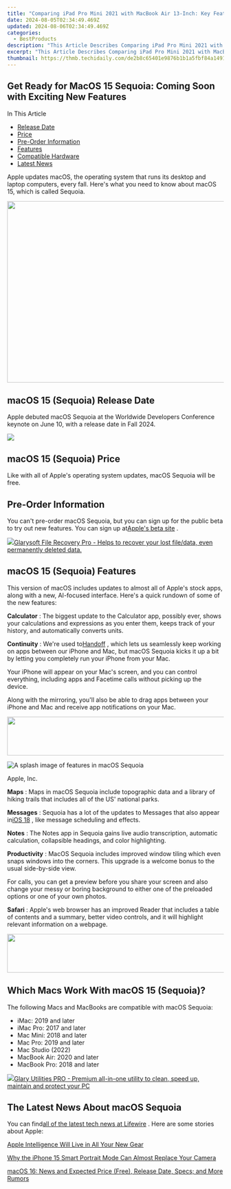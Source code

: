 ```yaml
---
title: "Comparing iPad Pro Mini 2021 with MacBook Air 13-Inch: Key Features & Performance"
date: 2024-08-05T02:34:49.469Z
updated: 2024-08-06T02:34:49.469Z
categories:
  - BestProducts
description: "This Article Describes Comparing iPad Pro Mini 2021 with MacBook Air 13-Inch: Key Features & Performance"
excerpt: "This Article Describes Comparing iPad Pro Mini 2021 with MacBook Air 13-Inch: Key Features & Performance"
thumbnail: https://thmb.techidaily.com/de2b8c65401e9876b1b1a5fbf84a14916f9f22a18062d51200fd6852f871f665.jpg
---
```


## Get Ready for MacOS 15 Sequoia: Coming Soon with Exciting New Features

 In This Article

* [Release Date](https://www.lifewire.com/#toc-macos-15-sequoia-release-date)
* [Price](https://www.lifewire.com/#toc-macos-15-sequoia-price)
* [Pre-Order Information](https://www.lifewire.com/#toc-pre-order-information)
* [Features](https://www.lifewire.com/#toc-macos-15-sequoia-features)
* [Compatible Hardware](https://www.lifewire.com/#toc-which-macs-work-with-macos-15-sequoia)
* [Latest News](https://www.lifewire.com/#toc-the-latest-news-about-macos-sequoia)

 Apple updates macOS, the operating system that runs its desktop and laptop computers, every fall. Here's what you need to know about macOS 15, which is called Sequoia.

<!-- affiliate ads begin -->
<a href="https://parisrhonecom.sjv.io/c/5597632/1896607/21553" target="_top" id="1896607"><img src="//a.impactradius-go.com/display-ad/21553-1896607" border="0" alt="" width="750" height="422"/></a><img height="0" width="0" src="https://imp.pxf.io/i/5597632/1896607/21553" style="position:absolute;visibility:hidden;" border="0" />
<!-- affiliate ads end -->
## macOS 15 (Sequoia) Release Date

 Apple debuted macOS Sequoia at the Worldwide Developers Conference keynote on June 10, with a release date in Fall 2024.

<!-- affiliate ads begin -->
<a href="https://shop.manycam.com/order/checkout.php?PRODS=17728032&QTY=1&AFFILIATE=108875&CART=1"><img src="https://secure.avangate.com/images/merchant/8230bea7d54bcdf99cdfe85cb07313d5/mcaffbanner920x120.png" border="0"></a>
<!-- affiliate ads end -->
## macOS 15 (Sequoia) Price

 Like with all of Apple's operating system updates, macOS Sequoia will be free.

## Pre-Order Information

 You can't pre-order macOS Sequoia, but you can sign up for the public beta to try out new features. You can sign up at[Apple's beta site](https://beta.apple.com) .

<!-- affiliate ads begin -->
<a href="https://order.glarysoft.com/order/checkout.php?PRODS=35408920&QTY=1&AFFILIATE=108875&CART=1"><img src="https://secure.avangate.com/images/merchant/6734fa703f6633ab896eecbdfad8953a/products/FR-200-1.png" border="0">Glarysoft File Recovery Pro - Helps to recover your lost file/data, even permanently deleted data. </a>
<!-- affiliate ads end -->
## macOS 15 (Sequoia) Features

 This version of macOS includes updates to almost all of Apple's stock apps, along with a new, AI-focused interface. Here's a quick rundown of some of the new features:

**Calculator** : The biggest update to the Calculator app, possibly ever, shows your calculations and expressions as you enter them, keeps track of your history, and automatically converts units.

**Continuity** : We're used to[Handoff](https://www.lifewire.com/everything-you-need-to-know-about-handoff-4079966) , which lets us seamlessly keep working on apps between our iPhone and Mac, but macOS Sequoia kicks it up a bit by letting you completely run your iPhone from your Mac.

 Your iPhone will appear on your Mac's screen, and you can control everything, including apps and Facetime calls without picking up the device.

 Along with the mirroring, you'll also be able to drag apps between your iPhone and Mac and receive app notifications on your Mac.

<!-- affiliate ads begin -->
<a href="https://laganoo.pxf.io/c/5597632/1657399/16446" target="_top" id="1657399"><img src="//a.impactradius-go.com/display-ad/16446-1657399" border="0" alt="" width="728" height="90"/></a><img height="0" width="0" src="https://imp.pxf.io/i/5597632/1657399/16446" style="position:absolute;visibility:hidden;" border="0" />
<!-- affiliate ads end -->
![A splash image of features in macOS Sequoia](https://www.lifewire.com/thmb/ONAPv3Ngn4fkhdD98YdmH20NSjw=/960x0/filters:no_upscale():max_bytes(150000):strip_icc():format(webp)/macOSSequoiafeaturessplash-d3561c06521a496a9157728b767d7050.jpg)

Apple, Inc.

**Maps** : Maps in macOS Sequoia include topographic data and a library of hiking trails that includes all of the US' national parks.

**Messages** : Sequoia has a lot of the updates to Messages that also appear in[iOS 18](https://www.lifewire.com/ios-18-8552216) , like message scheduling and effects.

**Notes** : The Notes app in Sequoia gains live audio transcription, automatic calculation, collapsible headings, and color highlighting.

**Productivity** : MacOS Sequoia includes improved window tiling which even snaps windows into the corners. This upgrade is a welcome bonus to the usual side-by-side view.

 For calls, you can get a preview before you share your screen and also change your messy or boring background to either one of the preloaded options or one of your own photos.

**Safari** : Apple's web browser has an improved Reader that includes a table of contents and a summary, better video controls, and it will highlight relevant information on a webpage.

<!-- affiliate ads begin -->
<a href="https://natural-cycles.sjv.io/c/5597632/2072200/17885" target="_top" id="2072200"><img src="//a.impactradius-go.com/display-ad/17885-2072200" border="0" alt="" width="728" height="90"/></a><img height="0" width="0" src="https://imp.pxf.io/i/5597632/2072200/17885" style="position:absolute;visibility:hidden;" border="0" />
<!-- affiliate ads end -->
## Which Macs Work With macOS 15 (Sequoia)?

 The following Macs and MacBooks are compatible with macOS Sequoia:

* iMac: 2019 and later
* iMac Pro: 2017 and later
* Mac Mini: 2018 and later
* Mac Pro: 2019 and later
* Mac Studio (2022)
* MacBook Air: 2020 and later
* MacBook Pro: 2018 and later

<!-- affiliate ads begin -->
<a href="https://order.glarysoft.com/order/checkout.php?PRODS=4535075&QTY=1&AFFILIATE=108875&CART=1"><img src="https://secure.avangate.com/images/merchant/6734fa703f6633ab896eecbdfad8953a/products/GU-500_672.png" border="0">Glary Utilities PRO -  Premium all-in-one utility to clean, speed up, maintain and protect your PC</a>
<!-- affiliate ads end -->
## The Latest News About macOS Sequoia

 You can find[all of the latest tech news at Lifewire](https://www.lifewire.com/news-4795879) . Here are some stories about Apple:

[Apple Intelligence Will Live in All Your New Gear](https://www.lifewire.com/apple-intelligence-announced-8661142)

[Why the iPhone 15 Smart Portrait Mode Can Almost Replace Your Camera](https://www.lifewire.com/iphone-15-smart-portrait-mode-8282549)

[macOS 16: News and Expected Price (Free), Release Date, Specs; and More Rumors](https://www.lifewire.com/macos-16-8612551)


<ins class="adsbygoogle"
     style="display:block"
     data-ad-format="autorelaxed"
     data-ad-client="ca-pub-7571918770474297"
     data-ad-slot="1223367746"></ins>



<ins class="adsbygoogle"
     style="display:block"
     data-ad-client="ca-pub-7571918770474297"
     data-ad-slot="8358498916"
     data-ad-format="auto"
     data-full-width-responsive="true"></ins>
